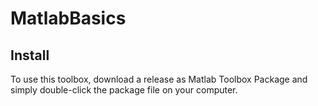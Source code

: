 # MatlabBasics

## Install
To use this toolbox, download a release as Matlab Toolbox Package and simply double-click the package file on your computer.